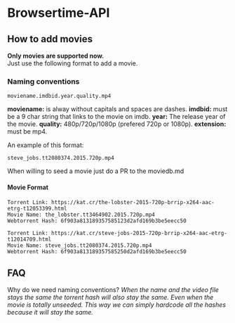 # Browsertime-API

## How to add movies
**Only movies are supported now.**  
Just use the following format to add a movie.  

### Naming conventions
```
moviename.imdbid.year.quality.mp4
```
**moviename:** is alway without capitals and spaces are dashes.
**imdbid:** must be a 9 char string that links to the movie on imdb.
**year:** The release year of the movie.
**quality:** 480p/720p/1080p (prefered 720p or 1080p).
**extension:** must be mp4.         

An example of this format:
```
steve_jobs.tt2080374.2015.720p.mp4
```




When willing to seed a movie just do a PR to the moviedb.md
#### Movie Format
    Torrent Link: https://kat.cr/the-lobster-2015-720p-brrip-x264-aac-etrg-t12053399.html
    Movie Name: the_lobster.tt3464902.2015.720p.mp4
    Webtorrent Hash: 6f903a813189357585123d2afd169b3be5eecc50
    
    Torrent Link: https://kat.cr/steve-jobs-2015-720p-brrip-x264-aac-etrg-t12014709.html
    Movie Name: steve_jobs.tt2080374.2015.720p.mp4
    Webtorrent Hash: 6f903a813189357585250d2afd169b3be5eecc50 


## FAQ
Why do we need naming conventions? 
*When the name and the video file stays the same the torrent hash will also stay the same. Even when the movie is totally unseeded. This way we can simply hardcode all the hashes because it will stay the same.*
